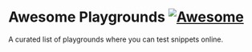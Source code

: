# Awesome Playgrounds [![Awesome](https://awesome.re/badge-flat.svg)](https://awesome.re)
A curated list of playgrounds where you can test snippets online.
